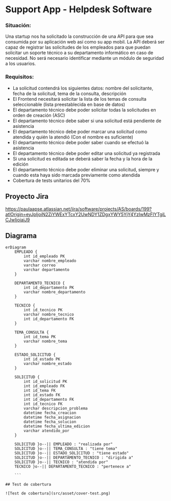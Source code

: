  # Support App - Helpdesk Software


### Situación:

Una startup nos ha solicitado la construcción de una API para que sea consumida por su aplicación web así como su app mobil. La API deberá ser capaz de registrar las solicitudes de los empleados para que puedan solicitar un soporte técnico a su departamento informático en caso de necesidad. No será necesario identificar mediante un módulo de seguridad a los usuarios.

### Requisitos:

- La solicitud contendrá los siguientes datos: nombre del solicitante, fecha de la solicitud, tema de la consulta, descripción
- El Frontend necesitará solicitar la lista de los temas de consulta seleccionable (lista preestablecida en base de datos)
- El departamento técnico debe poder solicitar todas la solicitudes en orden de creación (ASC)
- El departamento técnico debe saber si una solicitud está pendiente de asistencia
- El departamento técnico debe poder marcar una solicitud como atendida y quién la atendió (Con el nombre es suficiente) 
- El departamento técnico debe poder saber cuando se efectuó la asistencia
- El departamento técnico debe poder editar una solicitud ya registrada
- Si una solicitud es editada se deberá saber la fecha y la hora de la edición
- El departamento técnico debe poder eliminar una solicitud, siempre y cuando esta haya sido marcada previamente como atendida
- Cobertura de tests unitarios del 70%


## Proyecto Jira

https://paulaapse.atlassian.net/jira/software/projects/AS/boards/199?atlOrigin=eyJpIjoiN2ZiYWExYTcxY2UwNDY1ZDgxYWY5YjY4YzIwMzFlYTgiLCJwIjoiaiJ9


##  Diagrama

```mermaid
erDiagram
    EMPLEADO {
        int id_empleado PK
        varchar nombre_empleado
        varchar correo
        varchar departamento
    }

    DEPARTAMENTO_TECNICO {
        int id_departamento PK
        varchar nombre_departamento
    }

    TECNICO {
        int id_tecnico PK
        varchar nombre_tecnico
        int id_departamento FK
    }

    TEMA_CONSULTA {
        int id_tema PK
        varchar nombre_tema
    }

    ESTADO_SOLICITUD {
        int id_estado PK
        varchar nombre_estado
    }

    SOLICITUD {
        int id_solicitud PK
        int id_empleado FK
        int id_tema FK
        int id_estado FK
        int id_departamento FK
        int id_tecnico FK
        varchar descripcion_problema
        datetime fecha_creacion
        datetime fecha_asignacion
        datetime fecha_solucion
        datetime fecha_ultima_edicion
        varchar atendido_por
    }

    SOLICITUD }o--|| EMPLEADO : "realizada por"
    SOLICITUD }o--|| TEMA_CONSULTA : "tiene tema"
    SOLICITUD }o--|| ESTADO_SOLICITUD : "tiene estado"
    SOLICITUD }o--|| DEPARTAMENTO_TECNICO : "dirigida a"
    SOLICITUD }o--|| TECNICO : "atendida por"
    TECNICO }o--|| DEPARTAMENTO_TECNICO : "pertenece a"

    ```

## Test de cobertura

![Test de cobertura](src/asset/cover-test.png)